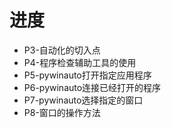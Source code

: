 # 进度
* P3-自动化的切入点
* P4-程序检查辅助工具的使用
* P5-pywinauto打开指定应用程序
* P6-pywinauto连接已经打开的程序
* P7-pywinauto选择指定的窗口
* P8-窗口的操作方法
<!--stackedit_data:
eyJoaXN0b3J5IjpbLTI1NzQ2NjI2NywxNzgzNTg2ODkxLC0xMT
g3NzYxMDA4LC0xNTU4MzQ2MDk2LDU0MTcxNTI3NCwyMjI3ODQx
MTksLTEzODI5MTAzNzFdfQ==
-->